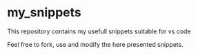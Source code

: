 # my_snippets

This repository contains my usefull snippets suitable for vs code

Feel free to fork, use and modify the here presented snippets. 


